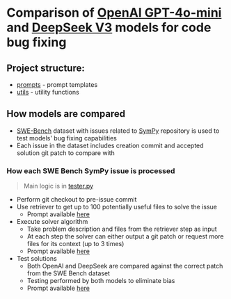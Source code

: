 # Comparison of [OpenAI GPT-4o-mini](https://openai.com/index/gpt-4o-mini-advancing-cost-efficient-intelligence/) and [DeepSeek V3](https://api-docs.deepseek.com/news/news1226) models for code bug fixing

## Project structure:
* [prompts](prompts) - prompt templates 
* [utils](source/utils) - utility functions

## How models are compared
* [SWE-Bench](https://www.swebench.com/lite.html) dataset with issues related to [SymPy](https://github.com/sympy/sympy) repository is used to test models' bug fixing capabilities
* Each issue in the dataset includes creation commit and accepted solution git patch to compare with


### How each SWE Bench SymPy issue is processed
> Main logic is in [tester.py](source/utils/tester.py)
* Perform git checkout to pre-issue commit
* Use retriever to get up to 100 potentially useful files to solve the issue
    * Prompt available [here](prompts/retriever.txt)
* Execute solver algorithm
    * Take problem description and files from the retriever step as input
    * At each step the solver can either output a git patch or request more files for its context (up to 3 times)
    * Prompt available [here](prompts/solver.txt)
* Test solutions
    * Both OpenAI and DeepSeek are compared against the correct patch from the SWE Bench dataset
    * Testing performed by both models to eliminate bias
    * Prompt available [here](prompts/patch_checker.txt)